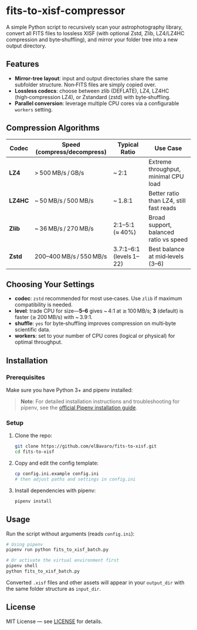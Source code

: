 # fits-to-xisf-compressor
A simple Python script to recursively scan your astrophotography library, convert all FITS files to lossless XISF (with optional Zstd, Zlib, LZ4/LZ4HC compression and byte‑shuffling), and mirror your folder tree into a new output directory.

## Features

* **Mirror‑tree layout**: input and output directories share the same subfolder structure. Non‑FITS files are simply copied over.
* **Lossless codecs**: choose between zlib (DEFLATE), LZ4, LZ4HC (high‑compression LZ4), or Zstandard (zstd) with byte‑shuffling.
* **Parallel conversion**: leverage multiple CPU cores via a configurable `workers` setting.

## Compression Algorithms

| Codec     | Speed (compress/decompress) | Typical Ratio           | Use Case                                |
| --------- | --------------------------- | ----------------------- | --------------------------------------- |
| **LZ4**   | > 500 MB/s / GB/s           | \~ 2:1                  | Extreme throughput, minimal CPU load    |
| **LZ4HC** | \~ 50 MB/s / 500 MB/s       | \~ 1.8:1                | Better ratio than LZ4, still fast reads |
| **Zlib**  | \~ 36 MB/s / 270 MB/s       | 2:1–5:1 (≈ 40%)         | Broad support, balanced ratio vs speed  |
| **Zstd**  | 200–400 MB/s / 550 MB/s     | 3.7:1–6:1 (levels 1–22) | Best balance at mid‑levels (3–6)        |

## Choosing Your Settings

* **codec**: `zstd` recommended for most use‑cases. Use `zlib` if maximum compatibility is needed.
* **level**: trade CPU for size—**5–6** gives \~ 4:1 at ≳ 100 MB/s; **3** (default) is faster (≳ 200 MB/s) with \~ 3.9:1.
* **shuffle**: `yes` for byte‑shuffling improves compression on multi‑byte scientific data.
* **workers**: set to your number of CPU cores (logical or physical) for optimal throughput.

## Installation

### Prerequisites

Make sure you have Python 3+ and pipenv installed:

> **Note**: For detailed installation instructions and troubleshooting for pipenv, see the [official Pipenv installation guide](https://pipenv.pypa.io/en/latest/installation.html).

### Setup

1. Clone the repo:

   ```bash
   git clone https://github.com/elBavaro/fits-to-xisf.git
   cd fits-to-xisf
   ```

2. Copy and edit the config template:

   ```bash
   cp config.ini.example config.ini
   # then adjust paths and settings in config.ini
   ```

3. Install dependencies with pipenv:

   ```bash
   pipenv install
   ```

## Usage

Run the script without arguments (reads `config.ini`):

```bash
# Using pipenv
pipenv run python fits_to_xisf_batch.py

# Or activate the virtual environment first
pipenv shell
python fits_to_xisf_batch.py
```

Converted `.xisf` files and other assets will appear in your `output_dir` with the same folder structure as `input_dir`.

## License

MIT License — see [LICENSE](LICENSE) for details.
